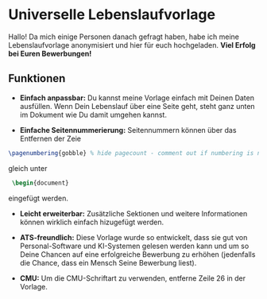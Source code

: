 # Universelle Lebenslaufvorlage

Hallo! Da mich einige Personen danach gefragt haben, habe ich meine Lebenslaufvorlage anonymisiert und hier für euch hochgeladen. **Viel Erfolg bei Euren Bewerbungen!**

## Funktionen

- **Einfach anpassbar:** Du kannst meine Vorlage einfach mit Deinen Daten ausfüllen. Wenn Dein Lebenslauf über eine Seite geht, steht ganz unten im Dokument wie Du damit umgehen kannst.

- **Einfache Seitennummerierung:** Seitennummern können über das Entfernen der Zeie
```latex
\pagenumbering{gobble} % hide pagecount - comment out if numbering is needed
```
gleich unter
```latex
 \begin{document}
```
 eingefügt werden.

- **Leicht erweiterbar:** Zusätzliche Sektionen und weitere Informationen können wirklich einfach hizugefügt werden.

- **ATS-freundlich:** Diese Vorlage wurde so entwickelt, dass sie gut von Personal-Software und KI-Systemen gelesen werden kann und um so Deine Chancen auf eine erfolgreiche Bewerbung zu erhöhen (jedenfalls die Chance, dass ein Mensch Seine Bewerbung liest).

- **CMU:** Um die CMU-Schriftart zu verwenden, entferne Zeile 26 in der Vorlage.
